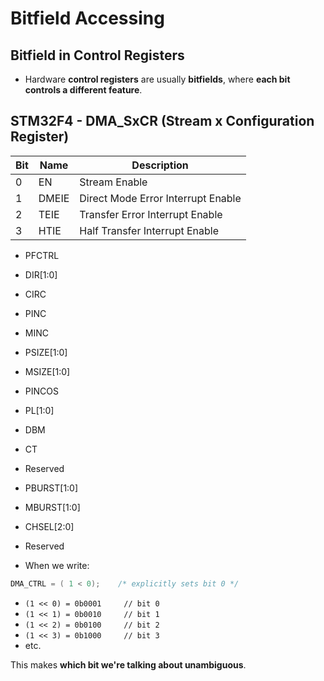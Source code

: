# Bitfield Accessing

## Bitfield in Control Registers
 * Hardware **control registers** are usually **bitfields**, where **each bit controls a different feature**.

## STM32F4 - DMA_SxCR (Stream x Configuration Register)
|Bit|Name|Description|
|---|---|---|
|0|EN|Stream Enable|
|1|DMEIE|Direct Mode Error Interrupt Enable|
|2|TEIE|Transfer Error Interrupt Enable|
|3|HTIE|Half Transfer Interrupt Enable|

* PFCTRL
* DIR[1:0]
* CIRC
* PINC
* MINC
* PSIZE[1:0]
* MSIZE[1:0]
* PINCOS
* PL[1:0]
* DBM
* CT
* Reserved
* PBURST[1:0]
* MBURST[1:0]
* CHSEL[2:0]
* Reserved



 * When we write:
```c
DMA_CTRL = ( 1 < 0);    /* explicitly sets bit 0 */
```
   * `(1 << 0) = 0b0001     // bit 0`
   * `(1 << 1) = 0b0010     // bit 1`
   * `(1 << 2) = 0b0100     // bit 2`
   * `(1 << 3) = 0b1000     // bit 3`
   * etc.

This makes **which bit we're talking about unambiguous**.  
